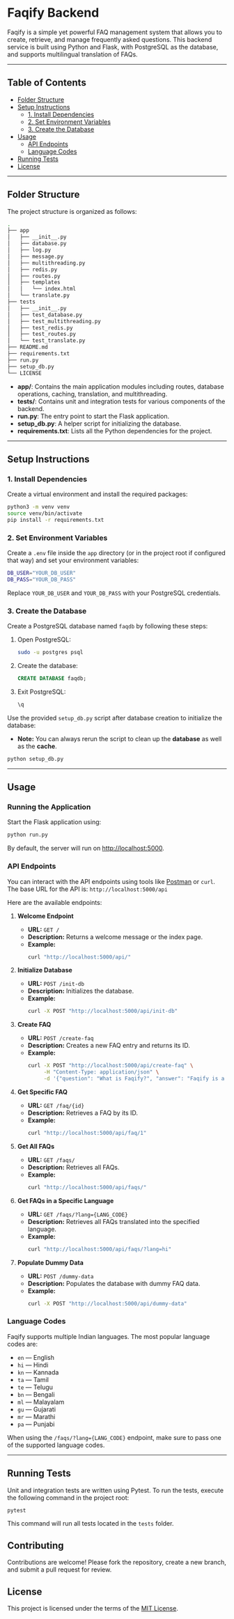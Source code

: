 # Faqify Backend

Faqify is a simple yet powerful FAQ management system that allows you to create, retrieve, and manage frequently asked questions. This backend service is built using Python and Flask, with PostgreSQL as the database, and supports multilingual translation of FAQs.

---

## Table of Contents

- [Folder Structure](#folder-structure)
- [Setup Instructions](#setup-instructions)
  - [1. Install Dependencies](#1-install-dependencies)
  - [2. Set Environment Variables](#2-set-environment-variables)
  - [3. Create the Database](#3-create-the-database)
- [Usage](#usage)
  - [API Endpoints](#api-endpoints)
  - [Language Codes](#language-codes)
- [Running Tests](#running-tests)
- [License](#license)

---

## Folder Structure

The project structure is organized as follows:

```bash
.
├── app
│   ├── __init__.py
│   ├── database.py
│   ├── log.py
│   ├── message.py
│   ├── multithreading.py
│   ├── redis.py
│   ├── routes.py
│   ├── templates
│   │   └── index.html
│   └── translate.py
├── tests
│   ├── __init__.py
│   ├── test_database.py
│   ├── test_multithreading.py
│   ├── test_redis.py
│   ├── test_routes.py
│   └── test_translate.py
├── README.md
├── requirements.txt
├── run.py
├── setup_db.py
└── LICENSE
```

- **app/**: Contains the main application modules including routes, database operations, caching, translation, and multithreading.
- **tests/**: Contains unit and integration tests for various components of the backend.
- **run.py**: The entry point to start the Flask application.
- **setup_db.py**: A helper script for initializing the database.
- **requirements.txt**: Lists all the Python dependencies for the project.

---

## Setup Instructions


### 1. Install Dependencies

Create a virtual environment and install the required packages:

```bash
python3 -m venv venv
source venv/bin/activate
pip install -r requirements.txt
```

### 2. Set Environment Variables

Create a `.env` file inside the `app` directory (or in the project root if configured that way) and set your environment variables:

```bash
DB_USER="YOUR_DB_USER"
DB_PASS="YOUR_DB_PASS"
```

Replace `YOUR_DB_USER` and `YOUR_DB_PASS` with your PostgreSQL credentials.

### 3. Create the Database

Create a PostgreSQL database named `faqdb` by following these steps:

1. Open PostgreSQL:
   ```bash
   sudo -u postgres psql
   ```
2. Create the database:
   ```sql
   CREATE DATABASE faqdb;
   ```
3. Exit PostgreSQL:
   ```sql
   \q
   ```

Use the provided `setup_db.py` script after database creation to initialize the database:

- **Note:** You can always rerun the script to clean up the **database** as well as the **cache**.

```bash
python setup_db.py
```

---

## Usage

### Running the Application

Start the Flask application using:

```bash
python run.py
```

By default, the server will run on [http://localhost:5000](http://localhost:5000).

### API Endpoints

You can interact with the API endpoints using tools like [Postman](https://www.postman.com/) or `curl`. The base URL for the API is: `http://localhost:5000/api`

Here are the available endpoints:

1. **Welcome Endpoint**

   - **URL:** `GET /`
   - **Description:** Returns a welcome message or the index page.
   - **Example:**
     ```bash
     curl "http://localhost:5000/api/"
     ```

2. **Initialize Database**

   - **URL:** `POST /init-db`
   - **Description:** Initializes the database.
   - **Example:**
     ```bash
     curl -X POST "http://localhost:5000/api/init-db"
     ```

3. **Create FAQ**

   - **URL:** `POST /create-faq`
   - **Description:** Creates a new FAQ entry and returns its ID.
   - **Example:**
     ```bash
     curl -X POST "http://localhost:5000/api/create-faq" \
          -H "Content-Type: application/json" \
          -d '{"question": "What is Faqify?", "answer": "Faqify is a FAQ management system."}'
     ```

4. **Get Specific FAQ**

   - **URL:** `GET /faq/{id}`
   - **Description:** Retrieves a FAQ by its ID.
   - **Example:**
     ```bash
     curl "http://localhost:5000/api/faq/1"
     ```

5. **Get All FAQs**

   - **URL:** `GET /faqs/`
   - **Description:** Retrieves all FAQs.
   - **Example:**
     ```bash
     curl "http://localhost:5000/api/faqs/"
     ```

6. **Get FAQs in a Specific Language**

   - **URL:** `GET /faqs/?lang={LANG_CODE}`
   - **Description:** Retrieves all FAQs translated into the specified language.
   - **Example:**
     ```bash
     curl "http://localhost:5000/api/faqs/?lang=hi"
     ```

7. **Populate Dummy Data**

   - **URL:** `POST /dummy-data`
   - **Description:** Populates the database with dummy FAQ data.
   - **Example:**
     ```bash
     curl -X POST "http://localhost:5000/api/dummy-data"
     ```

### Language Codes

Faqify supports multiple Indian languages. The most popular language codes are:

- `en` — English
- `hi` — Hindi
- `kn` — Kannada
- `ta` — Tamil
- `te` — Telugu
- `bn` — Bengali
- `ml` — Malayalam
- `gu` — Gujarati
- `mr` — Marathi
- `pa` — Punjabi

When using the `/faqs/?lang={LANG_CODE}` endpoint, make sure to pass one of the supported language codes.

---

## Running Tests

Unit and integration tests are written using Pytest. To run the tests, execute the following command in the project root:

```bash
pytest
```

This command will run all tests located in the `tests` folder.

## Contributing

Contributions are welcome! Please fork the repository, create a new branch, and submit a pull request for review.

## License

This project is licensed under the terms of the [MIT License](LICENSE).